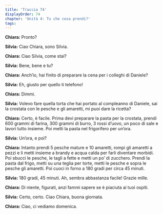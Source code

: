 ```yaml
---
title: 'Traccia 74'
displayOrder: 74
chapter: 'Unità 4: Tu che cosa prendi?'
tags:
---
```


**Chiara:** Pronto?

**Silvia:** Ciao Chiara, sono Silvia.

**Chiara:** Ciao Silvia, come stai?

**Silvia:** Bene, bene e tu?

**Chiara:** Anch’io, hai finito di preparare la cena per i colleghi di Daniele?

**Silvia:** Eh, giusto per quello ti telefono!

**Chiara:** Dimmi.

**Silvia:** Volevo fare quella torta che hai portato al compleanno di Daniele, sai la crostata con le pesche e gli amaretti, mi puoi dare la ricetta?

**Chiara:** Certo, è facile. Prima devi preparare la pasta per la crostata, prendi 600 grammi di farina, 300 grammi di burro, 3 rossi d’uovo, un poco di sale e lavori tutto insieme. Poi metti la pasta nel frigorifero per un’ora.

**Silvia:** Un’ora, e poi?

**Chiara:** Intanto prendi 5 pesche mature e 10 amaretti, rompi gli amaretti a pezzi e li metti insieme a brandy e acqua calda per farli diventare morbidi. Poi sbucci le pesche, le tagli a fette e metti un po’ di zucchero. Prendi la pasta dal frigo, metti su una teglia per torte, metti le pesche e sopra le pesche gli amaretti. Poi cuoci in forno a 180 gradi per circa 45 minuti.

**Silvia:** 180 gradi, 45 minuti. Ah, sembra abbastanza facile! Grazie mille.

**Chiara:** Di niente, figurati, anzi fammi sapere se è piaciuta ai tuoi ospiti.

**Silvia:** Certo, certo. Ciao Chiara, buona giornata.

**Chiara:** Ciao, ci vediamo domenica.
